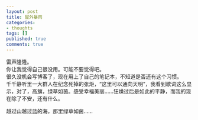 ```yaml
---
layout: post
title: 屋外暴雨
categories:
- thoughts
tags: []
published: true
comments: true
---
```

<p>雷声隆隆。<br />
你让我觉得自己很没用。可能不要觉得吧。<br />
很久没机会写博客了，现在用上了自己的笔记本，不知道是否还有这个习惯。<br />
千千静听里一大群人在纪念死掉的张炬，“这里可以通向天明”，我看到歌词这么显示，对了，高旗，绿草如茵。感受幸福美丽……狂燥过后是如此的平静，而我的现在除了不安，还有什么。</p>

<p>越过山越过蓝的海，那里绿草如茵……</p>
